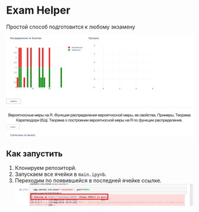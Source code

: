# Exam Helper
 Простой способ подготовится к любому экзамену
 
 ![Screenshot](img/screenshot.png)

## Как запустить
1. Клонируем репозиторй.
2. Запускаем все ячейки в `main.ipynb`.
3. Переходим по появившейся в последней ячейке ссылке.
![href_image](img/tutorial.png)